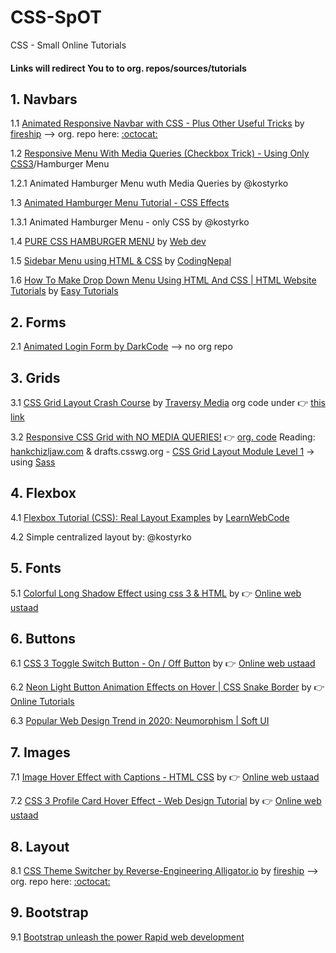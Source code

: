# CSS-SpOT
CSS - Small Online Tutorials

#### Links will redirect You to to org. repos/sources/tutorials

## 1. Navbars

1.1 [Animated Responsive Navbar with CSS - Plus Other Useful Tricks](https://www.youtube.com/watch?v=biOMz4puGt8&feature=youtu.be) by [fireship](https://fireship.io/) --> org. repo here: [:octocat:](https://github.com/fireship-io/222-responsive-icon-nav-css)

1.2 [Responsive Menu With Media Queries (Checkbox Trick) - Using Only CSS3](https://www.youtube.com/watch?v=xMTs8tAapnQ)/Hamburger Menu

1.2.1 Animated Hamburger Menu wuth Media Queries by @kostyrko

1.3 [Animated Hamburger Menu Tutorial - CSS Effects](https://www.youtube.com/watch?v=dIyVTjJAkLw)

1.3.1 Animated Hamburger Menu - only CSS by @kostyrko

1.4 [PURE CSS HAMBURGER MENU](https://www.youtube.com/watch?v=OFNubvyVug8) by [Web dev](https://www.youtube.com/channel/UCZc238wXqeN2M2uXQaY9MEw)

1.5 [Sidebar Menu using HTML & CSS](https://www.youtube.com/watch?v=V0O4pY2xX10) by [CodingNepal](https://www.youtube.com/channel/UCk7xIEmd3MeyhIu2StLX5yA)

1.6 [How To Make Drop Down Menu Using HTML And CSS | HTML Website Tutorials](https://www.youtube.com/watch?v=wHFflWvii3M&list=RDCMUCkjoHfkLEy7ZT4bA2myJ8xA&start_radio=1&t=1092) by [Easy Tutorials](https://www.youtube.com/channel/UCkjoHfkLEy7ZT4bA2myJ8xA)

## 2. Forms

2.1 [Animated Login Form by DarkCode](https://www.youtube.com/watch?v=HV7DtH3J2PU&feature=share) --> no org repo

## 3. Grids

3.1 [CSS Grid Layout Crash Course](https://www.youtube.com/watch?v=jV8B24rSN5o) by [Traversy Media](https://www.youtube.com/channel/UC29ju8bIPH5as8OGnQzwJyA) org code under :point_right: [this link](https://www.youtube.com/redirect?v=jV8B24rSN5o&event=video_description&q=http%3A%2F%2Fwww.traversymedia.com%2Fdownloads%2Fcssgrid.zip&redir_token=EagYqjWjORJF6ou1T9RIp1USHbt8MTU4NDAyNTU1M0AxNTgzOTM5MTUz)

3.2 [Responsive CSS Grid with NO MEDIA QUERIES!](https://www.youtube.com/watch?v=bam83Xv4VMA&feature=share) :point_right: [org. code](https://codepen.io/designcourse/pen/mYrxKr) Reading: [hankchizljaw.com](https://hankchizljaw.com/wrote/create-a-responsive-grid-layout-with-no-media-queries-using-css-grid/) & drafts.csswg.org - [CSS Grid Layout Module Level 1](https://drafts.csswg.org/css-grid/#auto-repeat) -> using [Sass](https://sass-lang.com/)

## 4. Flexbox

4.1 [Flexbox Tutorial (CSS): Real Layout Examples](https://www.youtube.com/watch?v=k32voqQhODc) by [LearnWebCode](https://www.youtube.com/channel/UCHRp19HU7Y2LwfI0Ai6WAGQ)

4.2 Simple centralized layout by: @kostyrko

## 5. Fonts

5.1 [Colorful Long Shadow Effect using css 3 & HTML](https://www.youtube.com/watch?v=2SNhhK23o5U) by :point_right: [Online web ustaad](https://www.youtube.com/channel/UC8xTHK97Ng__KZvGcO_K7CA)

## 6. Buttons

6.1 [CSS 3 Toggle Switch Button - On / Off Button](https://www.youtube.com/watch?v=DusAdAG0ing) by :point_right: [Online web ustaad](https://www.youtube.com/channel/UC8xTHK97Ng__KZvGcO_K7CA)

6.2 [Neon Light Button Animation Effects on Hover | CSS Snake Border](https://www.youtube.com/watch?v=ex7jGbyFgpA) by :point_right: [Online Tutorials](https://www.youtube.com/channel/UCbwXnUipZsLfUckBPsC7Jog)

6.3 [Popular Web Design Trend in 2020: Neumorphism | Soft UI](https://www.youtube.com/watch?v=MVEQwgOiDXs&feature=youtu.be)

## 7. Images

7.1 [Image Hover Effect with Captions - HTML CSS](https://www.youtube.com/watch?v=gztHjm6pcQY) by :point_right: [Online web ustaad](https://www.youtube.com/channel/UC8xTHK97Ng__KZvGcO_K7CA)

7.2 [CSS 3 Profile Card Hover Effect - Web Design Tutorial](https://www.youtube.com/watch?v=iZRugEaasZ4&feature=share) by :point_right: [Online web ustaad](https://www.youtube.com/channel/UC8xTHK97Ng__KZvGcO_K7CA)

## 8. Layout

8.1 [CSS Theme Switcher by Reverse-Engineering Alligator.io](https://www.youtube.com/watch?v=rXuHGLzSmSE&feature=youtu.be) by [fireship](https://fireship.io/) --> org. repo here: [:octocat:](https://github.com/fireship-io/226-css-theme-togglers)


## 9. Bootstrap

9.1 [Bootstrap unleash the power Rapid web development](https://www.udemy.com/course/bootstrap-3-responsive-design-tutorial-fundamentals/)